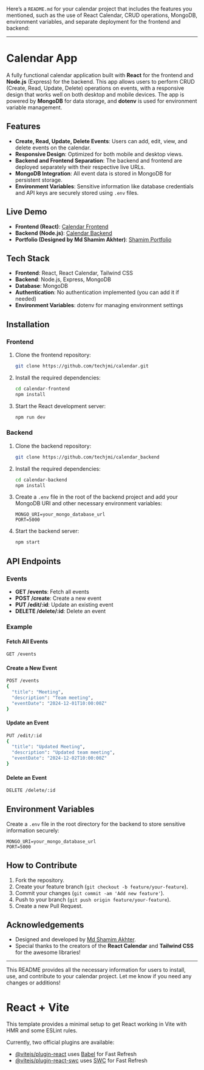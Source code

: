 Here’s a `README.md` for your calendar project that includes the features you mentioned, such as the use of React Calendar, CRUD operations, MongoDB, environment variables, and separate deployment for the frontend and backend:

---

# Calendar App

A fully functional calendar application built with **React** for the frontend and **Node.js** (Express) for the backend. This app allows users to perform CRUD (Create, Read, Update, Delete) operations on events, with a responsive design that works well on both desktop and mobile devices. The app is powered by **MongoDB** for data storage, and **dotenv** is used for environment variable management.

## Features

- **Create, Read, Update, Delete Events**: Users can add, edit, view, and delete events on the calendar.
- **Responsive Design**: Optimized for both mobile and desktop views.
- **Backend and Frontend Separation**: The backend and frontend are deployed separately with their respective live URLs.
- **MongoDB Integration**: All event data is stored in MongoDB for persistent storage.
- **Environment Variables**: Sensitive information like database credentials and API keys are securely stored using `.env` files.

## Live Demo

- **Frontend (React)**: [Calendar Frontend](https://calendar-8nsa.onrender.com/)
- **Backend (Node.js)**: [Calendar Backend](https://calendar-backend-00zx.onrender.com)
- **Portfolio (Designed by Md Shamim Akhter)**: [Shamim Portfolio](https://shamim-portfolio-u1yp.onrender.com/)

## Tech Stack

- **Frontend**: React, React Calendar, Tailwind CSS
- **Backend**: Node.js, Express, MongoDB
- **Database**: MongoDB
- **Authentication**: No authentication implemented (you can add it if needed)
- **Environment Variables**: dotenv for managing environment settings

## Installation

### Frontend

1. Clone the frontend repository:
   ```bash
   git clone https://github.com/techjmi/calendar.git
   ```

2. Install the required dependencies:
   ```bash
   cd calendar-frontend
   npm install
   ```

3. Start the React development server:
   ```bash
   npm run dev
   ```

### Backend

1. Clone the backend repository:
   ```bash
   git clone https://github.com/techjmi/calendar_backend
   ```

2. Install the required dependencies:
   ```bash
   cd calendar-backend
   npm install
   ```

3. Create a `.env` file in the root of the backend project and add your MongoDB URI and other necessary environment variables:
   ```env
   MONGO_URI=your_mongo_database_url
   PORT=5000
   ```

4. Start the backend server:
   ```bash
   npm start
   ```

## API Endpoints

### Events

- **GET /events**: Fetch all events
- **POST /create**: Create a new event
- **PUT /edit/:id**: Update an existing event
- **DELETE /delete/:id**: Delete an event

### Example

#### Fetch All Events
```bash
GET /events
```

#### Create a New Event
```bash
POST /events
{
  "title": "Meeting",
  "description": "Team meeting",
  "eventDate": "2024-12-01T10:00:00Z"
}
```

#### Update an Event
```bash
PUT /edit/:id
{
  "title": "Updated Meeting",
  "description": "Updated team meeting",
  "eventDate": "2024-12-02T10:00:00Z"
}
```

#### Delete an Event
```bash
DELETE /delete/:id
```

## Environment Variables

Create a `.env` file in the root directory for the backend to store sensitive information securely:

```
MONGO_URI=your_mongo_database_url
PORT=5000
```

## How to Contribute

1. Fork the repository.
2. Create your feature branch (`git checkout -b feature/your-feature`).
3. Commit your changes (`git commit -am 'Add new feature'`).
4. Push to your branch (`git push origin feature/your-feature`).
5. Create a new Pull Request.

## Acknowledgements

- Designed and developed by [Md Shamim Akhter](https://shamim-portfolio-u1yp.onrender.com/).
- Special thanks to the creators of the **React Calendar** and **Tailwind CSS** for the awesome libraries!

---

This README provides all the necessary information for users to install, use, and contribute to your calendar project. Let me know if you need any changes or additions!

# React + Vite

This template provides a minimal setup to get React working in Vite with HMR and some ESLint rules.

Currently, two official plugins are available:

- [@vitejs/plugin-react](https://github.com/vitejs/vite-plugin-react/blob/main/packages/plugin-react/README.md) uses [Babel](https://babeljs.io/) for Fast Refresh
- [@vitejs/plugin-react-swc](https://github.com/vitejs/vite-plugin-react-swc) uses [SWC](https://swc.rs/) for Fast Refresh
